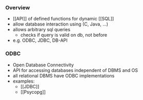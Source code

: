 ### Overview
+ [[API]] of defined functions for dynamic [[SQL]]
+ allow database interaction using (C, Java, ...)
+ allows arbitrary sql queries
	+ checks if query is valid on db, not before
+ e.g. ODBC, JDBC, DB-API

### ODBC
+ Open Database Connectivity
+ API for accessing databases independent of DBMS and OS
+ all relational DBMS have ODBC implementations
+ examples:
	+ [[JDBC]]
	+ [[Psycopg]]

